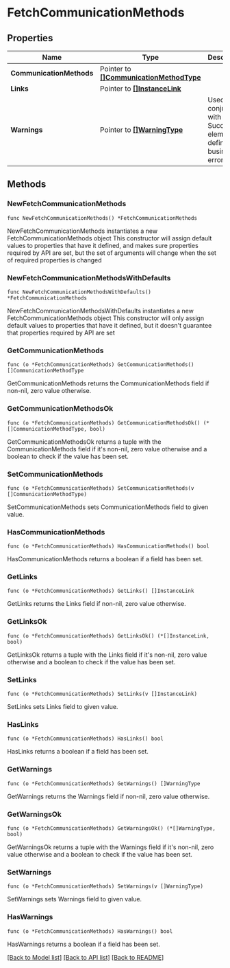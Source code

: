 # FetchCommunicationMethods

## Properties

Name | Type | Description | Notes
------------ | ------------- | ------------- | -------------
**CommunicationMethods** | Pointer to [**[]CommunicationMethodType**](CommunicationMethodType.md) |  | [optional] 
**Links** | Pointer to [**[]InstanceLink**](InstanceLink.md) |  | [optional] 
**Warnings** | Pointer to [**[]WarningType**](WarningType.md) | Used in conjunction with the Success element to define a business error. | [optional] 

## Methods

### NewFetchCommunicationMethods

`func NewFetchCommunicationMethods() *FetchCommunicationMethods`

NewFetchCommunicationMethods instantiates a new FetchCommunicationMethods object
This constructor will assign default values to properties that have it defined,
and makes sure properties required by API are set, but the set of arguments
will change when the set of required properties is changed

### NewFetchCommunicationMethodsWithDefaults

`func NewFetchCommunicationMethodsWithDefaults() *FetchCommunicationMethods`

NewFetchCommunicationMethodsWithDefaults instantiates a new FetchCommunicationMethods object
This constructor will only assign default values to properties that have it defined,
but it doesn't guarantee that properties required by API are set

### GetCommunicationMethods

`func (o *FetchCommunicationMethods) GetCommunicationMethods() []CommunicationMethodType`

GetCommunicationMethods returns the CommunicationMethods field if non-nil, zero value otherwise.

### GetCommunicationMethodsOk

`func (o *FetchCommunicationMethods) GetCommunicationMethodsOk() (*[]CommunicationMethodType, bool)`

GetCommunicationMethodsOk returns a tuple with the CommunicationMethods field if it's non-nil, zero value otherwise
and a boolean to check if the value has been set.

### SetCommunicationMethods

`func (o *FetchCommunicationMethods) SetCommunicationMethods(v []CommunicationMethodType)`

SetCommunicationMethods sets CommunicationMethods field to given value.

### HasCommunicationMethods

`func (o *FetchCommunicationMethods) HasCommunicationMethods() bool`

HasCommunicationMethods returns a boolean if a field has been set.

### GetLinks

`func (o *FetchCommunicationMethods) GetLinks() []InstanceLink`

GetLinks returns the Links field if non-nil, zero value otherwise.

### GetLinksOk

`func (o *FetchCommunicationMethods) GetLinksOk() (*[]InstanceLink, bool)`

GetLinksOk returns a tuple with the Links field if it's non-nil, zero value otherwise
and a boolean to check if the value has been set.

### SetLinks

`func (o *FetchCommunicationMethods) SetLinks(v []InstanceLink)`

SetLinks sets Links field to given value.

### HasLinks

`func (o *FetchCommunicationMethods) HasLinks() bool`

HasLinks returns a boolean if a field has been set.

### GetWarnings

`func (o *FetchCommunicationMethods) GetWarnings() []WarningType`

GetWarnings returns the Warnings field if non-nil, zero value otherwise.

### GetWarningsOk

`func (o *FetchCommunicationMethods) GetWarningsOk() (*[]WarningType, bool)`

GetWarningsOk returns a tuple with the Warnings field if it's non-nil, zero value otherwise
and a boolean to check if the value has been set.

### SetWarnings

`func (o *FetchCommunicationMethods) SetWarnings(v []WarningType)`

SetWarnings sets Warnings field to given value.

### HasWarnings

`func (o *FetchCommunicationMethods) HasWarnings() bool`

HasWarnings returns a boolean if a field has been set.


[[Back to Model list]](../README.md#documentation-for-models) [[Back to API list]](../README.md#documentation-for-api-endpoints) [[Back to README]](../README.md)


